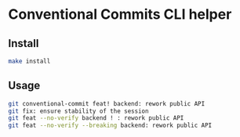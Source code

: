 # Conventional Commits CLI helper

## Install

```bash
make install
```

## Usage

```bash
git conventional-commit feat! backend: rework public API
git fix: ensure stability of the session
git feat --no-verify backend ! : rework public API
git feat --no-verify --breaking backend: rework public API
```
